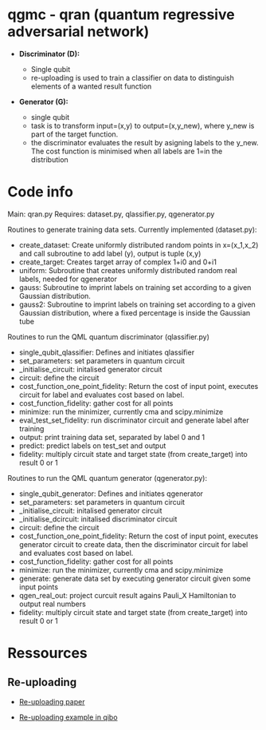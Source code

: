 # qgmc - qran (quantum regressive adversarial network)


- **Discriminator (D):** 
  - Single qubit 
  - re-uploading is used to train a classifier on data to distinguish elements of a wanted result function

- **Generator (G):** 
  - single qubit 
  - task is to transform input=(x,y) to output=(x,y_new), where y_new is part of the target function. 
  - the discriminator evaluates the result by asigning labels to the y_new. The cost function is minimised when all labels are 1=in the distribution


# Code info

Main: qran.py
Requires: dataset.py, qlassifier.py, qgenerator.py

Routines to generate training data sets. Currently implemented (dataset.py):
-   create_dataset: Create uniformly distributed random points in x=(x_1,x_2) and call subroutine to add label (y), output is tuple (x,y)
-   create_target: Creates target array of complex 1+i0 and 0+i1
-   uniform: Subroutine that creates uniformly distributed random real labels, needed for qgenerator
-   gauss: Subroutine to imprint labels on training set according to a given Gaussian distribution.
-   gauss2: Subroutine to imprint labels on training set according to a given Gaussian distribution, where a fixed percentage is inside  the Gaussian tube

Routines to run the QML quantum discriminator (qlassifier.py)
- single_qubit_qlassifier: Defines and initiates qlassifier
-   set_parameters: set parameters in quantum circuit
-   _initialise_circuit: initalised generator circuit
-   circuit: define the circuit
-   cost_function_one_point_fidelity: Return the cost of input point, executes circuit for label and evaluates cost based on label.
-   cost_function_fidelity: gather cost for all points
-   minimize: run the minimizer, currently cma and scipy.minimize
-   eval_test_set_fidelity: run discriminator circuit and generate label after training
-   output: print training data set, separated by label 0 and 1
-   predict: predict labels on test_set and output
-   fidelity: multiply circuit state and target state (from create_target) into result 0 or 1

Routines to run the QML quantum generator (qgenerator.py): 
-   single_qubit_generator: Defines and initiates qgenerator
-   set_parameters: set parameters in quantum circuit
-   _initialise_circuit: initalised generator circuit
-   _initialise_dcircuit: initalised discriminator circuit
-   circuit: define the circuit
-   cost_function_one_point_fidelity: Return the cost of input point, executes generator circuit to create data, then the discriminator circuit for label and evaluates cost based on label.
-   cost_function_fidelity: gather cost for all points
-   minimize: run the minimizer, currently cma and scipy.minimize
-   generate: generate data set by executing generator circuit given some input points
-   qgen_real_out: project curcuit result agains Pauli_X Hamiltonian to output real numbers
-   fidelity: multiply circuit state and target state (from create_target) into result 0 or 1
    


# Ressources

## Re-uploading

- [Re-uploading paper](https://arxiv.org/abs/1907.02085)

- [Re-uploading example in qibo](https://qibo.readthedocs.io/en/stable/tutorials/reuploading_classifier/README.html)

